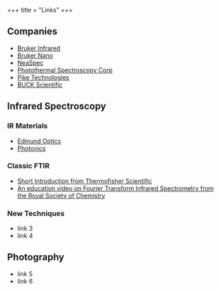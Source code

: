 +++
title = "Links"
+++

## Companies
- [Bruker Infrared](https://www.bruker.com/products/infrared-near-infrared-and-raman-spectroscopy.html)
- [Bruker Nano](https://www.bruker.com/products/surface-and-dimensional-analysis/nanoscale-infrared-spectrometers/anasys-nanoir3/overview.html)
- [NeaSpec](http://www.neaspec.com/)
- [Photothermal Spectroscopy Corp](https://www.photothermal.com/)
- [Pike Technologies](https://www.piketech.com/)
- [BUCK Scientific](https://www.bucksci.com/pages/ir-ftir-accessories-page/)

## Infrared Spectroscopy

### IR Materials
- [Edmund Optics](https://www.edmundoptics.com.sg/knowledge-center/application-notes/optics/the-correct-material-for-infrared-applications/)
- [Photonics](https://www.photonics.com/Articles/Common_Infrared_Optical_Materials_and_Coatings_A/a25495)

### Classic FTIR
- [Short Introduction from Thermofisher Scientific](https://www.thermofisher.com/sg/en/home/industrial/spectroscopy-elemental-isotope-analysis/spectroscopy-elemental-isotope-analysis-learning-center/molecular-spectroscopy-information/ftir-information/ftir-basics.html)
- [An education video on Fourier Transform Infrared Spectrometry from the Royal Society of Chemistry](https://youtu.be/DDTIJgIh86E)
### New Techniques
- link 3
- link 4

## Photography
- link 5
- link 6
